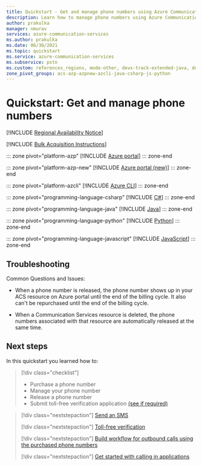 ```yaml
---
title: Quickstart - Get and manage phone numbers using Azure Communication Services
description: Learn how to manage phone numbers using Azure Communication Services.
author: prakulka
manager: nmurav
services: azure-communication-services
ms.author: prakulka
ms.date: 06/30/2021
ms.topic: quickstart
ms.service: azure-communication-services
ms.subservice: pstn
ms.custom: references_regions, mode-other, devx-track-extended-java, devx-track-js, devx-track-python
zone_pivot_groups: acs-azp-azpnew-azcli-java-csharp-js-python
---
```


# Quickstart: Get and manage phone numbers

[!INCLUDE [Regional Availability Notice](../../includes/regional-availability-include.md)]

[!INCLUDE [Bulk Acquisition Instructions](../../includes/phone-number-special-order.md)]

::: zone pivot="platform-azp"
[!INCLUDE [Azure portal](./includes/phone-numbers-portal.md)]
::: zone-end

::: zone pivot="platform-azp-new"
[!INCLUDE [Azure portal (new)](./includes/phone-numbers-portal-new.md)]
::: zone-end

::: zone pivot="platform-azcli"
[!INCLUDE [Azure CLI](./includes/phone-numbers-az-cli.md)]
::: zone-end

::: zone pivot="programming-language-csharp"
[!INCLUDE [C#](./includes/phone-numbers-net.md)]
::: zone-end

::: zone pivot="programming-language-java"
[!INCLUDE [Java](./includes/phone-numbers-java.md)]
::: zone-end

::: zone pivot="programming-language-python"
[!INCLUDE [Python](./includes/phone-numbers-python.md)]
::: zone-end

::: zone pivot="programming-language-javascript"
[!INCLUDE [JavaScript](./includes/phone-numbers-js.md)]
::: zone-end

## Troubleshooting

Common Questions and Issues:

- When a phone number is released, the phone number shows up in your ACS resource on Azure portal until the end of the billing cycle. It also can't be repurchased until the end of the billing cycle.

- When a Communication Services resource is deleted, the phone numbers associated with that resource are automatically released at the same time.

## Next steps

In this quickstart you learned how to:

> [!div class="checklist"]
> * Purchase a phone number
> * Manage your phone number
> * Release a phone number
> * Submit toll-free verification application [(see if required)](../../concepts/sms/sms-faq.md#toll-free-verification)

> [!div class="nextstepaction"]
> [Send an SMS](../sms/send.md)
> 
> [!div class="nextstepaction"]
> [Toll-free verification](../../concepts/sms/sms-faq.md#toll-free-verification)
>
> [!div class="nextstepaction"]
> [Build workflow for outbound calls using the purchased phone numbers](../call-automation/quickstart-make-an-outbound-call.md)
>
> [!div class="nextstepaction"]
> [Get started with calling in applications](../voice-video-calling/getting-started-with-calling.md)
